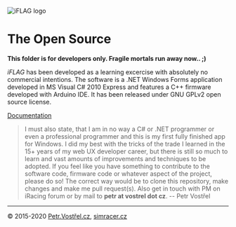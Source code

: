 ![iFLAG logo](http://simracer.cz/iracing/iFlag-logo/logo-full.svg)

The Open Source
===============

__This folder is for developers only. Fragile mortals run away now.. ;)__

_iFLAG_ has been developed as a learning excercise with absolutely no commercial intentions. The software is a .NET Windows Forms application developed in MS Visual C# 2010 Express and features a C++ firmware developed with Arduino IDE. It has been released under GNU GPLv2 open source license.

[Documentation](docs)

> I must also state, that I am in no way a C# or .NET programmer or even a professional programmer and this is my first fully finished app for Windows. I did my best with the tricks of the trade I learned in the 15+ years of my web UX developer career, but there is still so much to learn and vast amounts of improvements and techniques to be adopted. If you feel like you have something to contribute to the software code, firmware code or whatever aspect of the project, please do so! The correct way would be to clone this repository, make changes and make me pull request(s). Also get in touch with PM on iRacing forum or by mail to __petr at vostrel dot cz__.
-- Petr Vostřel


---
© 2015-2020
[Petr.Vostřel.cz](http://petr.vostrel.cz),
[simracer.cz](http://simracer.cz)

